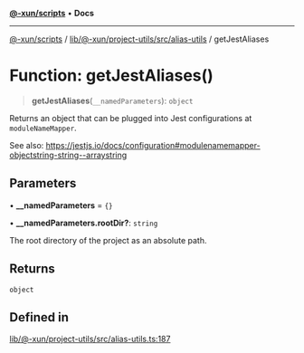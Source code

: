 [**@-xun/scripts**](../../../../../../README.md) • **Docs**

***

[@-xun/scripts](../../../../../../README.md) / [lib/@-xun/project-utils/src/alias-utils](../README.md) / getJestAliases

# Function: getJestAliases()

> **getJestAliases**(`__namedParameters`): `object`

Returns an object that can be plugged into Jest configurations at
`moduleNameMapper`.

See also:
https://jestjs.io/docs/configuration#modulenamemapper-objectstring-string--arraystring

## Parameters

• **\_\_namedParameters** = `{}`

• **\_\_namedParameters.rootDir?**: `string`

The root directory of the project as an absolute path.

## Returns

`object`

## Defined in

[lib/@-xun/project-utils/src/alias-utils.ts:187](https://github.com/Xunnamius/xscripts/blob/ce701f3d57da9f82ee0036320bc62d5c51233011/lib/@-xun/project-utils/src/alias-utils.ts#L187)
